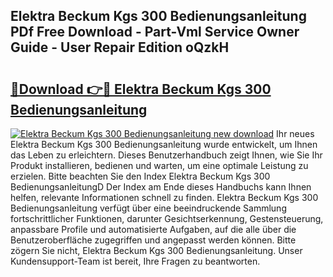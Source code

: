 ## Elektra Beckum Kgs 300 Bedienungsanleitung PDf Free Download - Part-Vml Service Owner Guide - User Repair Edition oQzkH

# <h2><a href="http://df3pxt.blite.top/?on=Elektra+Beckum+Kgs+300+Bedienungsanleitung">🔗Download 👉🔴 Elektra Beckum Kgs 300 Bedienungsanleitung</a></h2>

[![Elektra Beckum Kgs 300 Bedienungsanleitung new download](https://i.imgur.com/lujVjoI.png)](http://df3pxt.blite.top/?on=Elektra+Beckum+Kgs+300+Bedienungsanleitung)
Ihr neues Elektra Beckum Kgs 300 Bedienungsanleitung wurde entwickelt, um Ihnen das Leben zu erleichtern. Dieses Benutzerhandbuch zeigt Ihnen, wie Sie Ihr Produkt installieren, bedienen und warten, um eine optimale Leistung zu erzielen. Bitte beachten Sie den Index Elektra Beckum Kgs 300 BedienungsanleitungD Der Index am Ende dieses Handbuchs kann Ihnen helfen, relevante Informationen schnell zu finden. Elektra Beckum Kgs 300 Bedienungsanleitung verfügt über eine beeindruckende Sammlung fortschrittlicher Funktionen, darunter Gesichtserkennung, Gestensteuerung, anpassbare Profile und automatisierte Aufgaben, auf die alle über die Benutzeroberfläche zugegriffen und angepasst werden können. Bitte zögern Sie nicht, Elektra Beckum Kgs 300 Bedienungsanleitung. Unser Kundensupport-Team ist bereit, Ihre Fragen zu beantworten.
